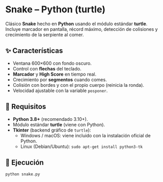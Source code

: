 # Snake – Python (turtle)

Clásico **Snake** hecho en **Python** usando el módulo estándar **turtle**.  
Incluye marcador en pantalla, récord máximo, detección de colisiones y crecimiento de la serpiente al comer.


## ✨ Características
- Ventana 600×600 con fondo oscuro.
- Control con **flechas** del teclado.
- **Marcador** y **High Score** en tiempo real.
- Crecimiento por **segmentos** cuando comes.
- Colisión con bordes y con el propio cuerpo (reinicia la ronda).
- Velocidad ajustable con la variable `posponer`.

## 🧱 Requisitos
- **Python 3.8+** (recomendado 3.10+).
- Módulo estándar **turtle** (viene con Python).
- **Tkinter** (backend gráfico de `turtle`):
  - Windows / macOS: viene incluido con la instalación oficial de Python.
  - Linux (Debian/Ubuntu): `sudo apt-get install python3-tk`

## 🚀 Ejecución
```bash
python snake.py


